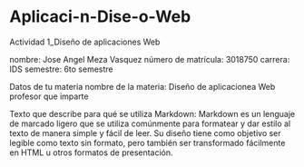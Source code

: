 # Aplicaci-n-Dise-o-Web
Actividad 1_Diseño de aplicaciones Web

nombre: Jose Angel Meza Vasquez
número de matrícula: 3018750 
carrera: IDS 
semestre: 6to semestre

Datos de tu materia 
nombre de la materia: Diseño de aplicacionea Web
profesor que imparte

Texto que describe para qué se utiliza Markdown: Markdown es un lenguaje de marcado ligero que se utiliza comúnmente para formatear y dar estilo al texto de manera simple y fácil de leer. Su diseño tiene como objetivo ser legible como texto sin formato, pero también ser transformado fácilmente en HTML u otros formatos de presentación. 